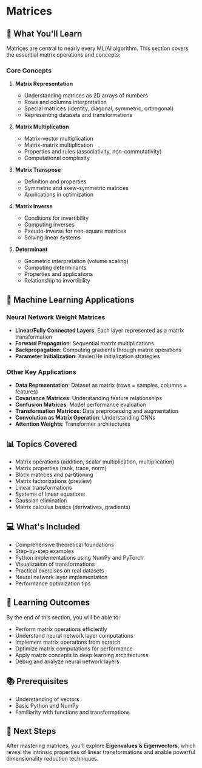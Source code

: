 # Matrices

## 📖 What You'll Learn

Matrices are central to nearly every ML/AI algorithm. This section covers the essential matrix operations and concepts:

### Core Concepts

1. **Matrix Representation**
   - Understanding matrices as 2D arrays of numbers
   - Rows and columns interpretation
   - Special matrices (identity, diagonal, symmetric, orthogonal)
   - Representing datasets and transformations

2. **Matrix Multiplication**
   - Matrix-vector multiplication
   - Matrix-matrix multiplication
   - Properties and rules (associativity, non-commutativity)
   - Computational complexity

3. **Matrix Transpose**
   - Definition and properties
   - Symmetric and skew-symmetric matrices
   - Applications in optimization

4. **Matrix Inverse**
   - Conditions for invertibility
   - Computing inverses
   - Pseudo-inverse for non-square matrices
   - Solving linear systems

5. **Determinant**
   - Geometric interpretation (volume scaling)
   - Computing determinants
   - Properties and applications
   - Relationship to invertibility

## 🤖 Machine Learning Applications

### Neural Network Weight Matrices
- **Linear/Fully Connected Layers**: Each layer represented as a matrix transformation
- **Forward Propagation**: Sequential matrix multiplications
- **Backpropagation**: Computing gradients through matrix operations
- **Parameter Initialization**: Xavier/He initialization strategies

### Other Key Applications
- **Data Representation**: Dataset as matrix (rows = samples, columns = features)
- **Covariance Matrices**: Understanding feature relationships
- **Confusion Matrices**: Model performance evaluation
- **Transformation Matrices**: Data preprocessing and augmentation
- **Convolution as Matrix Operation**: Understanding CNNs
- **Attention Weights**: Transformer architectures

## 📊 Topics Covered

- Matrix operations (addition, scalar multiplication, multiplication)
- Matrix properties (rank, trace, norm)
- Block matrices and partitioning
- Matrix factorizations (preview)
- Linear transformations
- Systems of linear equations
- Gaussian elimination
- Matrix calculus basics (derivatives, gradients)

## 💻 What's Included

- Comprehensive theoretical foundations
- Step-by-step examples
- Python implementations using NumPy and PyTorch
- Visualization of transformations
- Practical exercises on real datasets
- Neural network layer implementation
- Performance optimization tips

## 🎯 Learning Outcomes

By the end of this section, you will be able to:
- Perform matrix operations efficiently
- Understand neural network layer computations
- Implement matrix operations from scratch
- Optimize matrix computations for performance
- Apply matrix concepts to deep learning architectures
- Debug and analyze neural network layers

## 📚 Prerequisites

- Understanding of vectors
- Basic Python and NumPy
- Familiarity with functions and transformations

## 🚀 Next Steps

After mastering matrices, you'll explore **Eigenvalues & Eigenvectors**, which reveal the intrinsic properties of linear transformations and enable powerful dimensionality reduction techniques.
